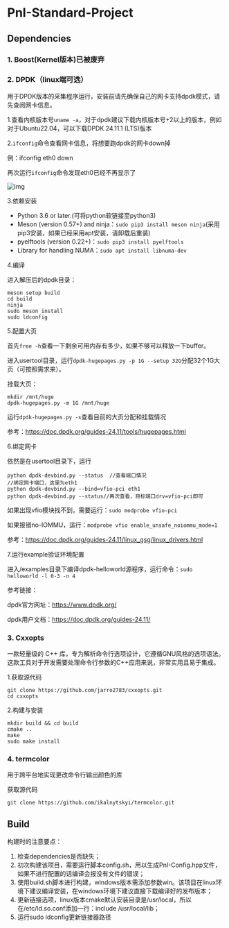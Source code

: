 # PnI-Standard-Project

## Dependencies

### 1. Boost(Kernel版本)已被废弃

<!-- Boost 项目提供免费的、经过同行评审的可移植 C++ 源库，强调与 C++ 标准库配合良好的库。Boost 库旨在广泛使用，并可用于广泛的应用程序。

1.命令行或从仓库中下载源码

```Shell
从官网下载boost压缩包，推荐下载1.87版本
```

2.在Boost解压缩后的目录下直接执行以下命令：`./bootstrap.sh;`再执行`sudo ./b2 install`

第一条命令 bootstrap.sh 是编译前的配置工作，第二条命令才开始真正地编译并安装Boost。 如果像上面这样不指定额外选项，Boost将编译release版本的库文件，把头文件安装到“/usr/local/include”中，把库文件安装到“/usr/local/lib”中。

参考链接：

boost官方网址：<https://www.boost.org/>

Boost github仓库：<https://github.com/boostorg/boost> -->

### 2. DPDK（linux端可选）

用于DPDK版本的采集程序运行，安装前请先确保自己的网卡支持dpdk模式，请先查阅网卡信息。

1.查看内核版本号`uname -a`，对于dpdk建议下载内核版本号+2以上的版本，例如对于Ubuntu22.04，可以下载DPDK 24.11.1 (LTS)版本

2.`ifconfig`命令查看网卡信息，将想要跑dpdk的网卡down掉

例：ifconfig eth0 down

再次运行`ifconfig`命令发现eth0已经不再显示了

![img](https://ys3ka9aj9m.feishu.cn/space/api/box/stream/download/asynccode/?code=OWIxZDBmMTgxZjI4MjA3ZmZmMmFmYmQ5NjM2ODUzZWFfQ1JuQjA1OHB1dFJXdnVUbG1uTDBqQzVTNUpMUUlnUUNfVG9rZW46S3V1Y2Jwa1JYb3IxU3Z4eHRGb2NKeXdNblFjXzE3NDI1NTMxOTk6MTc0MjU1Njc5OV9WNA)

3.依赖安装

- Python 3.6 or later.(可将python软链接至python3)
- Meson (version 0.57+) and ninja：`sudo pip3 install meson ninja`(采用pip3安装，如果已经采用apt安装，请卸载后重装)
- pyelftools (version 0.22+)：`sudo pip3 install pyelftools`
- Library for handling NUMA：`sudo apt install libnuma-dev`

4.编译

进入解压后的dpdk目录：

```Shell
meson setup build
cd build
ninja
sudo meson install
sudo ldconfig
```

5.配置大页

首先`free -h`查看一下剩余可用内存有多少，如果不够可以释放一下buffer。

进入usertool目录，运行`dpdk-hugepages.py -p 1G --setup 32G`分配32个1G大页（可按照需求来）。

挂载大页：

```Shell
mkdir /mnt/huge
dpdk-hugepages.py -m 1G /mnt/huge
```

运行`dpdk-hugepages.py -s`查看目前的大页分配和挂载情况

参考：<https://doc.dpdk.org/guides-24.11/tools/hugepages.html>

6.绑定网卡

依然是在usertool目录下，运行

```Shell
python dpdk-devbind.py --status  //查看端口情况
//绑定网卡端口，这里为eth1
python dpdk-devbind.py --bind=vfio-pci eth1 
python dpdk-devbind.py --status//再次查看，目标端口drv=vfio-pci即可
```

如果出现vfio模块找不到，需要运行：`sudo modprobe vfio-pci`

如果报错no-IOMMU，运行：`modprobe vfio enable_unsafe_noiommu_mode=1`

参考：<https://doc.dpdk.org/guides-24.11/linux_gsg/linux_drivers.html>

7.运行example验证环境配置

进入/examples目录下编译dpdk-helloworld源程序，运行命令：`sudo helloworld -l 0-3 -n 4`

参考链接：

dpdk官方网址：<https://www.dpdk.org/>

dpdk用户文档：<https://doc.dpdk.org/guides-24.11/>

### 3. Cxxopts

一款轻量级的 C++ 库，专为解析命令行选项设计，它遵循GNU风格的选项语法。这款工具对于开发需要处理命令行参数的C++应用来说，非常实用且易于集成。

1.获取源代码

```Shell
git clone https://github.com/jarro2783/cxxopts.git
cd cxxopts
```

2.构建与安装

```Shell
mkdir build && cd build
cmake ..
make
sudo make install
```

### 4. termcolor

用于跨平台地实现更改命令行输出颜色的库

获取源代码

```Shell
git clone https://github.com/ikalnytskyi/termcolor.git
```

## Build

构建时的注意要点：

1. 检查dependencies是否缺失；
2. 初次构建该项目，需要运行脚本config.sh，用以生成PnI-Config.hpp文件，如果不进行配置的话编译会报没有文件的错误；
3. 使用build.sh脚本进行构建，windows版本需添加参数win。该项目在linux环境下建议编译安装，在windows环境下建议直接下载编译好的发布版本；
4. 更新链接选项，linux版本cmake默认安装目录是/usr/local，所以在/etc/ld.so.conf添加一行：include /usr/local/lib；
5. 运行sudo ldconfig更新链接器路径

